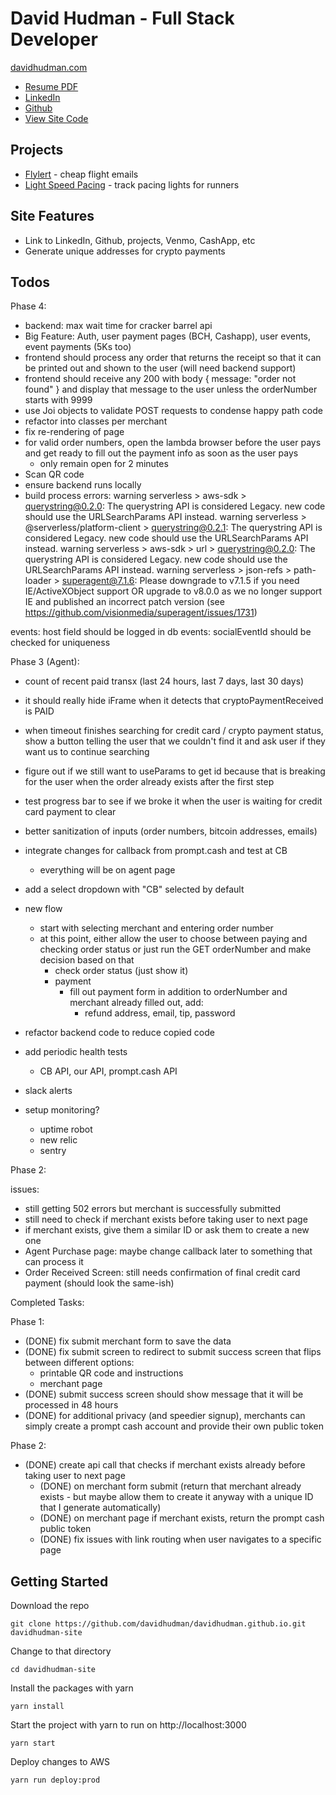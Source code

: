 # David Hudman - Full Stack Developer

[davidhudman.com](https://davidhudman.com)

- [Resume PDF](https://drive.google.com/file/d/1EUCtMWTBrS1XcNVteu6IcWiR9XNa1U1s/view?usp=sharing)
- [LinkedIn](https://www.linkedin.com/in/david-hudman-b9a8b9a4/)
- [Github](https://www.github.com/davidhudman)
- [View Site Code](https://www.github.com/davidhudman/davidhudman.github.io)

## Projects

- [Flylert](https://www.flylert.com) - cheap flight emails
- [Light Speed Pacing](https://www.lightspeedpacing.com) - track pacing lights for runners

## Site Features

- Link to LinkedIn, Github, projects, Venmo, CashApp, etc
- Generate unique addresses for crypto payments

## Todos

Phase 4:

- backend: max wait time for cracker barrel api
- Big Feature: Auth, user payment pages (BCH, Cashapp), user events, event payments (5Ks too)
- frontend should process any order that returns the receipt so that it can be printed out and shown to the user (will need backend support)
- frontend should receive any 200 with body { message: "order not found" } and display that message to the user unless the orderNumber starts with 9999
- use Joi objects to validate POST requests to condense happy path code
- refactor into classes per merchant
- fix re-rendering of page
- for valid order numbers, open the lambda browser before the user pays and get ready to fill out the payment info as soon as the user pays
  - only remain open for 2 minutes
- Scan QR code
- ensure backend runs locally
- build process errors:
  warning serverless > aws-sdk > querystring@0.2.0: The querystring API is considered Legacy. new code should use the URLSearchParams API instead.
  warning serverless > @serverless/platform-client > querystring@0.2.1: The querystring API is considered Legacy. new code should use the URLSearchParams API instead.
  warning serverless > aws-sdk > url > querystring@0.2.0: The querystring API is considered Legacy. new code should use the URLSearchParams API instead.
  warning serverless > json-refs > path-loader > superagent@7.1.6: Please downgrade to v7.1.5 if you need IE/ActiveXObject support OR upgrade to v8.0.0 as we no longer support IE and published an incorrect patch version (see https://github.com/visionmedia/superagent/issues/1731)

events: host field should be logged in db
events: socialEventId should be checked for uniqueness

Phase 3 (Agent):

- count of recent paid transx (last 24 hours, last 7 days, last 30 days)
- it should really hide iFrame when it detects that cryptoPaymentReceived is PAID
- when timeout finishes searching for credit card / crypto payment status, show a button telling the user that we couldn't find it and ask user if they want us to continue searching
- figure out if we still want to useParams to get id because that is breaking for the user when the order already exists after the first step
- test progress bar to see if we broke it when the user is waiting for credit card payment to clear

- better sanitization of inputs (order numbers, bitcoin addresses, emails)
- integrate changes for callback from prompt.cash and test at CB
  - everything will be on agent page
- add a select dropdown with "CB" selected by default
- new flow
  - start with selecting merchant and entering order number
  - at this point, either allow the user to choose between paying and checking order status or just run the GET orderNumber and make decision based on that
    - check order status (just show it)
    - payment
      - fill out payment form in addition to orderNumber and merchant already filled out, add:
        - refund address, email, tip, password
- refactor backend code to reduce copied code
- add periodic health tests
  - CB API, our API, prompt.cash API
- slack alerts
- setup monitoring?
  - uptime robot
  - new relic
  - sentry

Phase 2:

issues:

- still getting 502 errors but merchant is successfully submitted
- still need to check if merchant exists before taking user to next page
- if merchant exists, give them a similar ID or ask them to create a new one
- Agent Purchase page: maybe change callback later to something that can process it
- Order Received Screen: still needs confirmation of final credit card payment (should look the same-ish)

Completed Tasks:

Phase 1:

- (DONE) fix submit merchant form to save the data
- (DONE) fix submit screen to redirect to submit success screen that flips between different options:
  - printable QR code and instructions
  - merchant page
- (DONE) submit success screen should show message that it will be processed in 48 hours
- (DONE) for additional privacy (and speedier signup), merchants can simply create a prompt cash account and provide their own public token

Phase 2:

- (DONE) create api call that checks if merchant exists already before taking user to next page
  - (DONE) on merchant form submit (return that merchant already exists - but maybe allow them to create it anyway with a unique ID that I generate automatically)
  - (DONE) on merchant page if merchant exists, return the prompt cash public token
  - (DONE) fix issues with link routing when user navigates to a specific page

## Getting Started

Download the repo

`git clone https://github.com/davidhudman/davidhudman.github.io.git davidhudman-site`

Change to that directory

`cd davidhudman-site`

Install the packages with yarn

`yarn install`

Start the project with yarn to run on http://localhost:3000

`yarn start`

Deploy changes to AWS

`yarn run deploy:prod`
